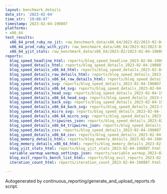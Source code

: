 ```yaml
---
layout: benchmark_details
date_str: '2023-02-04'
time_str: '19:08:07'
timestamp: 2023-02-04-190807
platforms:
- x86_64
test_results:
  x86_64_prod_ruby_no_jit: raw_benchmark_data/x86_64/2023-02/2023-02-04-190807_basic_benchmark_x86_64_prod_ruby_no_jit.json
  x86_64_prod_ruby_with_yjit: raw_benchmark_data/x86_64/2023-02/2023-02-04-190807_basic_benchmark_x86_64_prod_ruby_with_yjit.json
  x86_64_yjit_stats: raw_benchmark_data/x86_64/2023-02/2023-02-04-190807_basic_benchmark_x86_64_yjit_stats.json
reports:
  blog_speed_headline_html: reports/blog_speed_headline_2023-02-04-190807.html
  blog_speed_details_html: reports/blog_speed_details_2023-02-04-190807.html
  blog_speed_details_x86_64_html: reports/blog_speed_details_2023-02-04-190807.x86_64.html
  blog_speed_details_raw_details_html: reports/blog_speed_details_2023-02-04-190807.raw_details.html
  blog_speed_details_x86_64_raw_details_html: reports/blog_speed_details_2023-02-04-190807.x86_64.raw_details.html
  blog_speed_details_svg: reports/blog_speed_details_2023-02-04-190807.svg
  blog_speed_details_x86_64_svg: reports/blog_speed_details_2023-02-04-190807.x86_64.svg
  blog_speed_details_head_svg: reports/blog_speed_details_2023-02-04-190807.head.svg
  blog_speed_details_x86_64_head_svg: reports/blog_speed_details_2023-02-04-190807.x86_64.head.svg
  blog_speed_details_back_svg: reports/blog_speed_details_2023-02-04-190807.back.svg
  blog_speed_details_x86_64_back_svg: reports/blog_speed_details_2023-02-04-190807.x86_64.back.svg
  blog_speed_details_micro_svg: reports/blog_speed_details_2023-02-04-190807.micro.svg
  blog_speed_details_x86_64_micro_svg: reports/blog_speed_details_2023-02-04-190807.x86_64.micro.svg
  blog_speed_details_tripwires_json: reports/blog_speed_details_2023-02-04-190807.tripwires.json
  blog_speed_details_x86_64_tripwires_json: reports/blog_speed_details_2023-02-04-190807.x86_64.tripwires.json
  blog_speed_details_csv: reports/blog_speed_details_2023-02-04-190807.csv
  blog_speed_details_x86_64_csv: reports/blog_speed_details_2023-02-04-190807.x86_64.csv
  blog_memory_details_html: reports/blog_memory_details_2023-02-04-190807.html
  blog_memory_details_x86_64_html: reports/blog_memory_details_2023-02-04-190807.x86_64.html
  blog_yjit_stats_html: reports/blog_yjit_stats_2023-02-04-190807.html
  variable_warmup_warmup_settings_json: reports/variable_warmup_2023-02-04-190807.warmup_settings.json
  blog_exit_reports_bench_list_html: reports/blog_exit_reports_2023-02-04-190807.bench_list.html
  iteration_count_html: reports/iteration_count_2023-02-04-190807.html

---
```

Autogenerated by continuous_reporting/generate_and_upload_reports.rb script.
